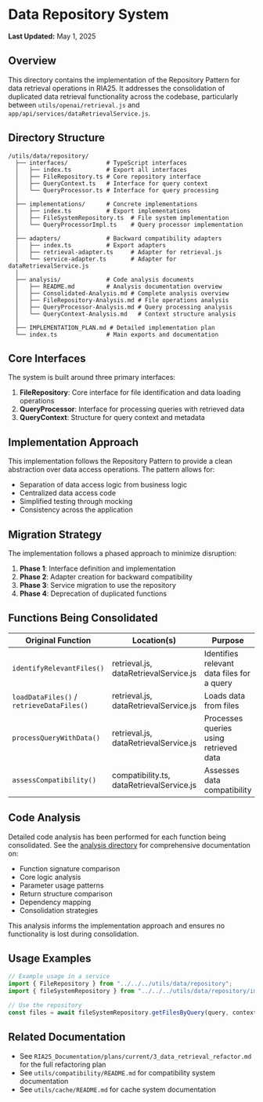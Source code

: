 # Data Repository System

**Last Updated:** May 1, 2025

## Overview

This directory contains the implementation of the Repository Pattern for data retrieval operations in RIA25. It addresses the consolidation of duplicated data retrieval functionality across the codebase, particularly between `utils/openai/retrieval.js` and `app/api/services/dataRetrievalService.js`.

## Directory Structure

```
/utils/data/repository/
  ├── interfaces/           # TypeScript interfaces
  │   ├── index.ts          # Export all interfaces
  │   ├── FileRepository.ts # Core repository interface
  │   ├── QueryContext.ts   # Interface for query context
  │   └── QueryProcessor.ts # Interface for query processing
  │
  ├── implementations/      # Concrete implementations
  │   ├── index.ts          # Export implementations
  │   ├── FileSystemRepository.ts  # File system implementation
  │   └── QueryProcessorImpl.ts    # Query processor implementation
  │
  ├── adapters/             # Backward compatibility adapters
  │   ├── index.ts          # Export adapters
  │   ├── retrieval-adapter.ts     # Adapter for retrieval.js
  │   └── service-adapter.ts       # Adapter for dataRetrievalService.js
  │
  ├── analysis/             # Code analysis documents
  │   ├── README.md         # Analysis documentation overview
  │   ├── Consolidated-Analysis.md # Complete analysis overview
  │   ├── FileRepository-Analysis.md # File operations analysis
  │   ├── QueryProcessor-Analysis.md # Query processing analysis
  │   └── QueryContext-Analysis.md   # Context structure analysis
  │
  ├── IMPLEMENTATION_PLAN.md # Detailed implementation plan
  └── index.ts              # Main exports and documentation
```

## Core Interfaces

The system is built around three primary interfaces:

1. **FileRepository**: Core interface for file identification and data loading operations
2. **QueryProcessor**: Interface for processing queries with retrieved data
3. **QueryContext**: Structure for query context and metadata

## Implementation Approach

This implementation follows the Repository Pattern to provide a clean abstraction over data access operations. The pattern allows for:

- Separation of data access logic from business logic
- Centralized data access code
- Simplified testing through mocking
- Consistency across the application

## Migration Strategy

The implementation follows a phased approach to minimize disruption:

1. **Phase 1**: Interface definition and implementation
2. **Phase 2**: Adapter creation for backward compatibility
3. **Phase 3**: Service migration to use the repository
4. **Phase 4**: Deprecation of duplicated functions

## Functions Being Consolidated

| Original Function                         | Location(s)                               | Purpose                                    |
| ----------------------------------------- | ----------------------------------------- | ------------------------------------------ |
| `identifyRelevantFiles()`                 | retrieval.js, dataRetrievalService.js     | Identifies relevant data files for a query |
| `loadDataFiles()` / `retrieveDataFiles()` | retrieval.js, dataRetrievalService.js     | Loads data from files                      |
| `processQueryWithData()`                  | retrieval.js, dataRetrievalService.js     | Processes queries using retrieved data     |
| `assessCompatibility()`                   | compatibility.ts, dataRetrievalService.js | Assesses data compatibility                |

## Code Analysis

Detailed code analysis has been performed for each function being consolidated. See the [analysis directory](./analysis) for comprehensive documentation on:

- Function signature comparison
- Core logic analysis
- Parameter usage patterns
- Return structure comparison
- Dependency mapping
- Consolidation strategies

This analysis informs the implementation approach and ensures no functionality is lost during consolidation.

## Usage Examples

```typescript
// Example usage in a service
import { FileRepository } from "../../../utils/data/repository";
import { fileSystemRepository } from "../../../utils/data/repository/implementations";

// Use the repository
const files = await fileSystemRepository.getFilesByQuery(query, context);
```

## Related Documentation

- See `RIA25_Documentation/plans/current/3_data_retrieval_refactor.md` for the full refactoring plan
- See `utils/compatibility/README.md` for compatibility system documentation
- See `utils/cache/README.md` for cache system documentation
